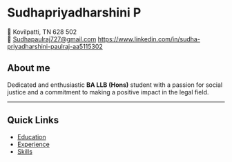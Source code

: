 # Sudhapriyadharshini P

📍 Kovilpatti, TN 628 502  
📧 [Sudhapaulraj727@gmail.com](mailto:Sudhapaulraj727@gmail.com) 
https://www.linkedin.com/in/sudha-priyadharshini-paulraj-aa5115302 

## About me
Dedicated and enthusiastic **BA LLB (Hons)** student with a passion for social justice and a commitment to making a positive impact in the legal field.

---

## Quick Links
- [Education](education.md)
- [Experience](experience.md)
- [Skills](skills.md)

